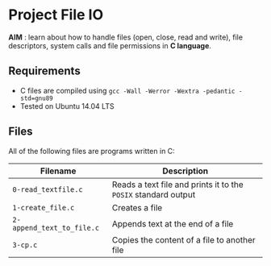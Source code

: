 # Project File IO

**AIM** : learn about how to handle files (open, close, read and write), file descriptors, system calls and file permissions in **C language**.

## Requirements
* C files are compiled using `gcc -Wall -Werror -Wextra -pedantic -std=gnu89`
* Tested on Ubuntu 14.04 LTS

## Files
All of the following files are programs written in C:

| Filename | Description |
| -------- | ----------- |
| `0-read_textfile.c` | Reads a text file and prints it to the `POSIX` standard output |
| `1-create_file.c` | Creates a file |
| `2-append_text_to_file.c` | Appends text at the end of a file |
| `3-cp.c` | Copies the content of a file to another file |
